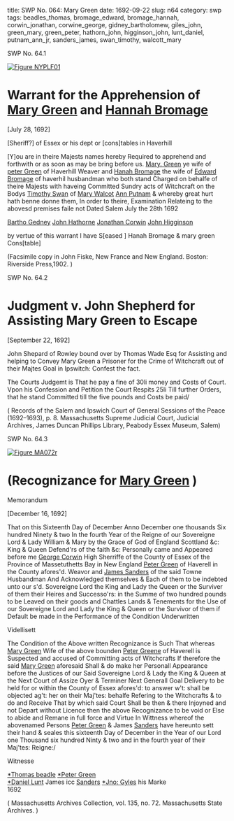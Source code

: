 title: SWP No. 064: Mary Green
date: 1692-09-22
slug: n64
category: swp
tags: beadles_thomas, bromage_edward, bromage_hannah, corwin_jonathan, corwine_george, gidney_bartholomew, giles_john, green_mary, green_peter, hathorn_john, higginson_john, lunt_daniel, putnam_ann_jr, sanders_james, swan_timothy, walcott_mary



<div markdown class="doc" id="n64.1">

<div class="doc_id">SWP No. 64.1</div>

<span markdown class="figure">[![Figure NYPLF01](archives/NYPL/SMALL/F01.jpg)](archives/NYPL/LARGE/F01.jpg)</span>

# Warrant for the Apprehension of [Mary Green](/tag/green_mary.html) and [Hannah Bromage](/tag/bromage_hannah.html)

[July 28, 1692]

[Sheriff?] of Essex or his dept or [cons]tables in Haverhill 

[Y]ou are in theire Majests names hereby Required to apprehend and forthwith or as soon as may be bring before us. [Mary. Green](/tag/green_mary.html) ye wife of [peter Green](/tag/green_peter.html) of Haverhill Weaver and [Hanah Bromage](/tag/bromage_hannah.html) the wife of [Edward Bromage](/tag/bromage_edward.html) of haverhil husbandman who both stand Charged on behalfe of theire Majests with haveing Committed Sundry acts of Witchcraft on the Bodys [Timothy Swan](/tag/swan_timothy.html) of [Mary Walcot](/tag/walcott_mary.html) [Ann Putnam](/tag/putnam_ann_jr.html) & whereby great hurt hath benne donne them, In order to theire, Examination Relateing to the abovesd premises faile not 
Dated Salem July the 28th 1692

[Bartho Gedney](/tag/gidney_bartholomew.html)
[John Hathorne](/tag/hathorn_john.html)
[Jonathan Corwin](/tag/corwin_jonathan.html)
[John Higginson](/tag/higginson_john.html) 

by vertue of this warrant I have S[eased ] 
Hanah Bromage & mary green Cons[table]

(Facsimile copy in John Fiske, New France and New England. Boston: Riverside Press,1902. )


</div>



<div markdown class="doc" id="n64.2">

<div class="doc_id">SWP No. 64.2</div>


# Judgment v. John Shepherd for Assisting Mary Green to Escape

[September 22, 1692]

John Shepard of Rowley bound over by Thomas Wade Esq for Assisting and helping to Convey Mary Green a Prisoner for the Crime of Witchcraft out of their Majtes Goal in Ipswitch: Confest the fact.

The Courts Judgemt is That he pay a fine of 30li money and Costs of Court. Vpon his Confession and Petition the Court Respits 25li Till further Orders, that he stand Committed till the five pounds and Costs be paid/

( Records of the Salem and Ipswich Court of General Sessions of the Peace (1692–1693), p. 8. Massachusetts Supreme Judicial Court, Judicial Archives, James Duncan Phillips Library, Peabody Essex Museum, Salem)

</div>



<div markdown class="doc" id="n64.3">

<div class="doc_id">SWP No. 64.3</div>

<span markdown class="figure">[![Figure MA072r](archives/MA135/small/MA072r.jpg)](archives/MA135/large/MA072r.jpg)</span>

# (Recognizance for [Mary Green](/tag/green_mary.html) )

Memorandum 

[December 16, 1692]

That on this Sixteenth Day of December Anno December one thousands Six hundred Ninety & two In the fourth Year of the Reigne of our Sovereigne Lord & Lady William & Mary by the Grace of God of England Scottland &c: King & Queen Defend'rs of the faith &c: Personally came and Appeared before me [George Corwin](/tag/corwine_george.html) High Sherriffe of the County of Essex of the Province of Massetuthetts Bay in New England [Peter Green](/tag/green_peter.html) of Haverell in the County afores'd. Weavor and [James Sanders](/tag/sanders_james.html) of the said Towne Husbandman And Acknowledged themselves & Each of them to be indebted unto our s'd. Sovereigne Lord the King and Lady the Queen or the Surviver of them their Heires and Successo'rs: in the Summe of two hundred pounds to be Leaved on their goods and Chattles Lands & Tenements for the Use of our Sovereigne Lord and Lady the King & Queen or the Survivor of them if Default be made in the Performance of the Condition Underwritten

Videllisett

The Condition of the Above written Recognizance is Such That whereas [Mary Green](/tag/green_mary.html) Wife of the above bounden [Peter Greene](/tag/green_peter.html) of Haverell is Suspected and accused of Committing acts of Witchcrafts If therefore the said [Mary Green](/tag/green_mary.html) aforesaid Shall & do make her Personall Appearance before the Justices of our Said Sovereigne Lord & Lady the King & Queen at the Next Court of Assize Oyer & Terminer Next Generall Goal Delivery to be held for or within the County of Essex afores'd: to answer w't: shall be objected ag't: her on their Maj'tes: behalfe Refering to the Witchcrafts & to do and Receive That by which said Court Shall be then & there Injoyned and not Depart without Licence then the above Recognizance to be void or Else to abide and Remane in full force and Virtue In Wittness whereof the abovenamed Persons [Peter Green](/tag/green_mary.html) & James  [Sanders](/tag/sanders_james.html) have hereunto sett their hand & seales this sixteenth Day of December in the Year of our Lord one Thousand six hundred Ninty & two  and in the fourth year of their Maj'tes: Reigne:/

Witnesse 

[*Thomas beadle](/tag/beadles_thomas.html)             [*Peter Green](/tag/green_peter.html)  
 [*Daniel Lunt](/tag/lunt_daniel.html)                James icc  [Sanders](/tag/sanders_james.html) 
[*Jno: Gyles](/tag/giles_john.html)                      his   Marke  
          1692 

( Massachusetts Archives Collection, vol. 135, no. 72. Massachusetts State Archives. )

</div>
